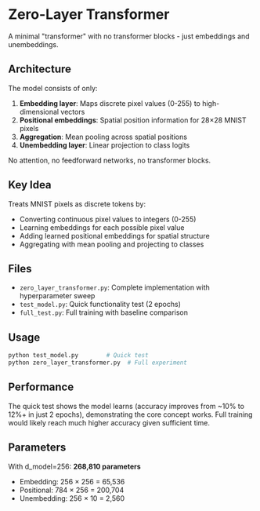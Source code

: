 # Zero-Layer Transformer

A minimal "transformer" with no transformer blocks - just embeddings and unembeddings.

## Architecture

The model consists of only:
1. **Embedding layer**: Maps discrete pixel values (0-255) to high-dimensional vectors
2. **Positional embeddings**: Spatial position information for 28×28 MNIST pixels  
3. **Aggregation**: Mean pooling across spatial positions
4. **Unembedding layer**: Linear projection to class logits

No attention, no feedforward networks, no transformer blocks.

## Key Idea

Treats MNIST pixels as discrete tokens by:
- Converting continuous pixel values to integers (0-255)
- Learning embeddings for each possible pixel value
- Adding learned positional embeddings for spatial structure
- Aggregating with mean pooling and projecting to classes

## Files

- `zero_layer_transformer.py`: Complete implementation with hyperparameter sweep
- `test_model.py`: Quick functionality test (2 epochs)
- `full_test.py`: Full training with baseline comparison

## Usage

```bash
python test_model.py        # Quick test
python zero_layer_transformer.py  # Full experiment
```

## Performance

The quick test shows the model learns (accuracy improves from ~10% to 12%+ in just 2 epochs), demonstrating the core concept works. Full training would likely reach much higher accuracy given sufficient time.

## Parameters

With d_model=256: **268,810 parameters**
- Embedding: 256 × 256 = 65,536
- Positional: 784 × 256 = 200,704  
- Unembedding: 256 × 10 = 2,560